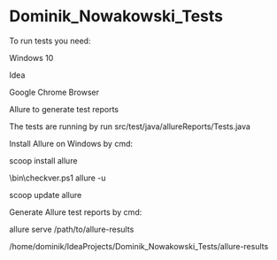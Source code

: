 # Dominik_Nowakowski_Tests
To run tests you need:

Windows 10

Idea

Google Chrome Browser

Allure to generate test reports

The tests are running by run src/test/java/allureReports/Tests.java

Install Allure on Windows by cmd:

scoop install allure

\bin\checkver.ps1 allure -u

scoop update allure

Generate Allure test reports by cmd:

allure serve /path/to/allure-results

/home/dominik/IdeaProjects/Dominik_Nowakowski_Tests/allure-results




